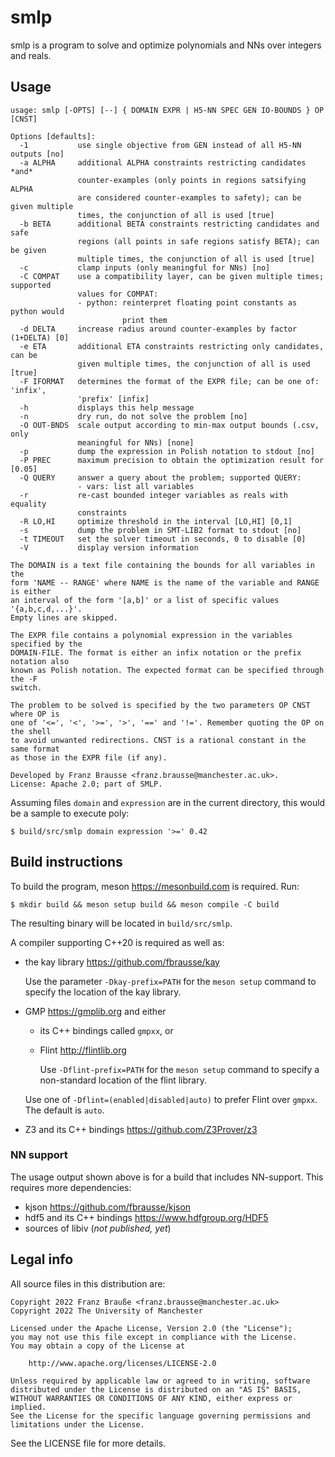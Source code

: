 # smlp

smlp is a program to solve and optimize polynomials and NNs over integers and reals.

## Usage

```
usage: smlp [-OPTS] [--] { DOMAIN EXPR | H5-NN SPEC GEN IO-BOUNDS } OP [CNST]

Options [defaults]:
  -1           use single objective from GEN instead of all H5-NN outputs [no]
  -a ALPHA     additional ALPHA constraints restricting candidates *and*
               counter-examples (only points in regions satsifying ALPHA
               are considered counter-examples to safety); can be given multiple
               times, the conjunction of all is used [true]
  -b BETA      additional BETA constraints restricting candidates and safe
               regions (all points in safe regions satisfy BETA); can be given
               multiple times, the conjunction of all is used [true]
  -c           clamp inputs (only meaningful for NNs) [no]
  -C COMPAT    use a compatibility layer, can be given multiple times; supported
               values for COMPAT:
               - python: reinterpret floating point constants as python would
                         print them
  -d DELTA     increase radius around counter-examples by factor (1+DELTA) [0]
  -e ETA       additional ETA constraints restricting only candidates, can be
               given multiple times, the conjunction of all is used [true]
  -F IFORMAT   determines the format of the EXPR file; can be one of: 'infix',
               'prefix' [infix]
  -h           displays this help message
  -n           dry run, do not solve the problem [no]
  -O OUT-BNDS  scale output according to min-max output bounds (.csv, only
               meaningful for NNs) [none]
  -p           dump the expression in Polish notation to stdout [no]
  -P PREC      maximum precision to obtain the optimization result for [0.05]
  -Q QUERY     answer a query about the problem; supported QUERY:
               - vars: list all variables
  -r           re-cast bounded integer variables as reals with equality
               constraints
  -R LO,HI     optimize threshold in the interval [LO,HI] [0,1]
  -s           dump the problem in SMT-LIB2 format to stdout [no]
  -t TIMEOUT   set the solver timeout in seconds, 0 to disable [0]
  -V           display version information

The DOMAIN is a text file containing the bounds for all variables in the
form 'NAME -- RANGE' where NAME is the name of the variable and RANGE is either
an interval of the form '[a,b]' or a list of specific values '{a,b,c,d,...}'.
Empty lines are skipped.

The EXPR file contains a polynomial expression in the variables specified by the
DOMAIN-FILE. The format is either an infix notation or the prefix notation also
known as Polish notation. The expected format can be specified through the -F
switch.

The problem to be solved is specified by the two parameters OP CNST where OP is
one of '<=', '<', '>=', '>', '==' and '!='. Remember quoting the OP on the shell
to avoid unwanted redirections. CNST is a rational constant in the same format
as those in the EXPR file (if any).

Developed by Franz Brausse <franz.brausse@manchester.ac.uk>.
License: Apache 2.0; part of SMLP.
```

Assuming files `domain` and `expression` are in the current directory, this would
be a sample to execute poly:

	$ build/src/smlp domain expression '>=' 0.42

## Build instructions

To build the program, meson <https://mesonbuild.com> is required.
Run:

	$ mkdir build && meson setup build && meson compile -C build

The resulting binary will be located in `build/src/smlp`.

A compiler supporting C++20 is required as well as:

- the kay library <https://github.com/fbrausse/kay>

  Use the parameter `-Dkay-prefix=PATH` for the `meson setup` command to
  specify the location of the kay library.
- GMP <https://gmplib.org> and either
  - its C++ bindings called `gmpxx`, or
  - Flint <http://flintlib.org>

    Use `-Dflint-prefix=PATH` for the `meson setup` command to specify a
    non-standard location of the flint library.

  Use one of `-Dflint=(enabled|disabled|auto)` to prefer Flint over `gmpxx`.
  The default is `auto`.
- Z3 and its C++ bindings <https://github.com/Z3Prover/z3>

### NN support

The usage output shown above is for a build that includes NN-support. This
requires more dependencies:

- kjson <https://github.com/fbrausse/kjson>
- hdf5 and its C++ bindings <https://www.hdfgroup.org/HDF5>
- sources of libiv (*not published, yet*)

## Legal info

All source files in this distribution are:
```
Copyright 2022 Franz Brauße <franz.brausse@manchester.ac.uk>
Copyright 2022 The University of Manchester

Licensed under the Apache License, Version 2.0 (the "License");
you may not use this file except in compliance with the License.
You may obtain a copy of the License at

	http://www.apache.org/licenses/LICENSE-2.0

Unless required by applicable law or agreed to in writing, software
distributed under the License is distributed on an "AS IS" BASIS,
WITHOUT WARRANTIES OR CONDITIONS OF ANY KIND, either express or implied.
See the License for the specific language governing permissions and
limitations under the License.
```
See the LICENSE file for more details.
